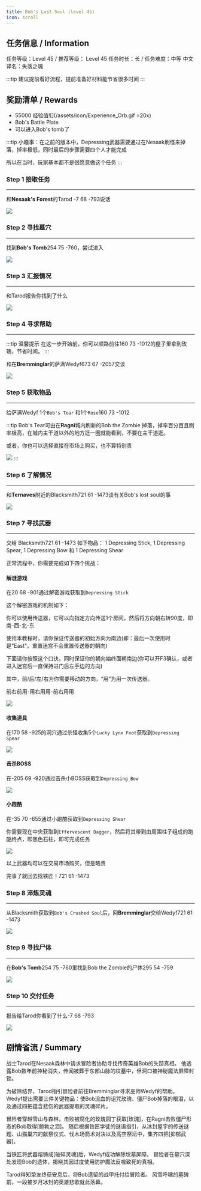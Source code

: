 ```yaml
---
title: Bob's Lost Soul (level 45)
icon: scroll
---
```




## 任务信息 / Information
任务等级：Level 45 / 推荐等级： Level 45
任务时长：长 / 任务难度：中等
中文译名：失落之魂

:::tip
建议提前看好流程，提前准备好材料能节省很多时间
:::


## 奖励清单 / Rewards

+ 55000 经验值![](/assets/icon/Experience_Orb.gif =20x)
+ Bob's Battle Plate
+ 可以进入Bob's tomb了

:::tip
小趣事：在之前的版本中，Depressing武器需要通过在Nesaak刷怪来掉落，掉率极低，同时最后的步骤需要四个人才能完成

所以在当时，玩家基本都不是很愿意做这个任务
:::

### Step 1 接取任务
---
和**Nesaak's Forest**的<NPC>Tarod</NPC> <CC>-7 68 -793</CC>说话

![](/assets/img/lv45-1.png)

### Step 2 寻找墓穴
---
找到**Bob's Tomb**<CC>254 75 -760</CC>，尝试进入

![](/assets/img/lv45-2.png)

### Step 3 汇报情况
---
和<NPC>Tarod</NPC>报告你找到了什么

![](/assets/img/lv45-1.png)

### Step 4 寻求帮助
--- 

:::tip 温馨提示
在这一步开始前，你可以顺路前往<CC>160 73 -1012</CC>的屋子里拿到玫瑰，节省时间。
:::

和在**Bremminglar**的萨满<NPC>Wedyf</NPC><CC>673 67 -2057</CC>交谈

![](/assets/img/lv45-4.png)

### Step 5 获取物品
---

给萨满<NPC>Wedyf</NPC> 1个`Bob's Tear` 和1个`Rose`<CC>160 73 -1012</CC>

:::tip
Bob's Tear可由在**Ragni**城内刷新的<mob>Bob the Zombie</mob> 掉落，掉率百分百且刷率极高，在城内主干道以外的地方逛一圈就能看到，不要在主干道逛。

或者，你也可以选择直接在市场上购买，也不算特别贵

![](/assets/img/lv45-3.png)
:::
### Step 6 了解情况
--- 
和**Ternaves**附近的<NPC>Blacksmith</NPC><CC>721 61 -1473</CC>谈有关Bob's lost soul的事

![](/assets/img/lv45-5.png)

### Step 7 寻找武器
--- 
交给 <NPC>Blacksmith</NPC><CC>721 61 -1473</CC> 如下物品： 1 Depressing Stick, 1 Depressing Spear, 1 Depressing Bow 和 1 Depressing Shear

正常流程中，你需要完成如下四个挑战：


#### 解谜游戏
在<CC>20 68 -901</CC>通过解密游戏获取到`Depressing Stick`

这个解密游戏的机制如下：

你可以使用传送器，它可以向指定方向传送1个房间，然后将方向朝右转90度，即南-西-北-东

使用本教程时，请你保证传送器的初始方向为南边(即：最后一次使用时是"East"。重置迷宫不会重置传送器的朝向)

下面请你按照这个口诀，同时保证你的朝向始终面朝南边(你可以开F3确认，或者进入迷宫后一直保持进门后左手边的方向)

其中，前/后/左/右为你需要移动的方向，“用”为用一次传送器。

前右前用-用右用用-前右用用

![](/assets/img/lv45-7.png)

#### 收集道具
在<CC>170 58 -925</CC>的洞穴通过杀怪收集5个`Lucky Lynx Foot`获取到`Depressing Spear`

![](/assets/img/lv45-6.png)


#### 击杀BOSS
在<CC>-205 69 -920</CC>通过击杀小BOSS获取到`Depressing Bow`

![](/assets/img/lv45-8.png)


#### 小跑酷
在<CC>-35 70 -655</CC>通过小跑酷获取到`Depressing Shear`

你需要现在中央获取到`Effervescent Dagger`，然后将其带到由周围柱子组成的跑酷终点，即黑色石柱，即可完成任务

![](/assets/img/lv45-9.png)

以上武器均可以在交易市场购买，但是略贵

完事了就回去找铁匠！<CC>721 61 -1473</CC>

### Step 8 淬炼灵魂
--- 
从Blacksmith获取到`Bob's Crushed Soul`后，回**Bremminglar**交给<NPC>Wedyf</NPC><CC>721 61 -1473</CC>

![](/assets/img/lv45-4.png)

### Step 9 寻找尸体
--- 
在**Bob's Tomb**<CC>254 75 -760</CC>里找到Bob the Zombie的尸体<CC>295 54 -759</CC>

![](/assets/img/lv45-10.png)

### Step 10 交付任务
--- 
报告给<NPC>Tarod</NPC>你看到了什么<CC>-7 68 -793</CC>

![](/assets/img/lv45-1.png)


## 剧情省流 / Summary
战士Tarod在Nesaak森林中请求冒险者协助寻找传奇英雄Bob的失踪真相。
他透露Bob数年前神秘消失，传闻被葬于东部山脉的坟墓中，但洞口被神秘魔法屏障封锁。

为破除结界，Tarod指引冒险者前往Bremminglar寻求巫师Wedyf的帮助。
Wedyf提出需要三件关键物品：使Bob流血的诅咒玫瑰、僵尸Bob掉落的眼泪，以及通过四把蕴含悲伤的武器提取的灵魂碎片。

冒险者穿越雪山与森林，击败被腐化的玫瑰园丁获取[玫瑰]，在Ragni击败僵尸形态的Bob取得[鲍勃之泪]。
随后根据铁匠学徒的谜语指引，从冰封屋宇的传送谜题、山猫巢穴的献祭仪式、伐木场箭术对决以及高空祭坛中，集齐四把[抑郁武器]。

当铁匠将武器熔铸成[破碎灵魂]后，Wedyf成功解除坟墓屏障。
冒险者在墓穴深处发现Bob的遗体，揭晓其因过度使用防护魔法反噬致死的真相。

Tarod得知挚友终获安息后，将Bob遗留的战甲托付给冒险者。
风雪呼啸的墓碑前，一段被岁月冰封的英雄悲歌就此落幕。